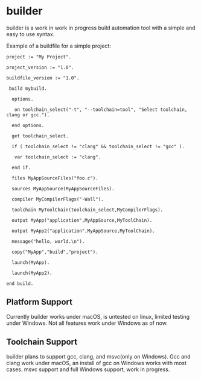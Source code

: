 # builder

builder is a work in work in progress build automation tool with a simple and easy to use syntax.

 Example of a buildfile for a simple project: 
	
	project := "My Project".

	project_version := "1.0".

	buildfile_version := "1.0".

	 build mybuild.

 	  options.

  	   on toolchain_select("-t", "--toolchain=tool", "Select toolchain, clang or gcc.").

 	  end options.

 	  get toolchain_select.
 
 	  if ( toolchain_select != "clang" && toolchain_select != "gcc" ).

  	   var toolchain_select := "clang".

 	  end if.

	  files MyAppSourceFiles("foo.c").

 	  sources MyAppSource(MyAppSourceFiles).

 	  compiler MyCompilerFlags("-Wall").

 	  toolchain MyToolChain(toolchain_select,MyCompilerFlags).

 	  output MyApp("application",MyAppSource,MyToolChain).

 	  output MyApp2("application",MyAppSource,MyToolChain).

 	  message("hello, world.\n").

 	  copy("MyApp","build","project").
	
 	  launch(MyApp).

 	  launch(MyApp2).

	end build.



## Platform Support

Currently builder works under macOS, is untested on linux, limited testing under Windows. Not all features work under Windows as of now.

## Toolchain Support

builder plans to support gcc, clang, and msvc(only on Windows). Gcc and clang work under macOS, an install of gcc on Windows works with most cases. msvc support and full Windows support, work in progress.